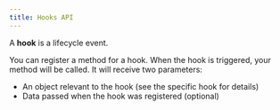 ```yaml
---
title: Hooks API
---
```


A **hook** is a lifecycle event.

You can register a method for a hook. When the hook is triggered, your method will be called. It will receive two parameters:

 - An object relevant to the hook (see the specific hook for details)
 - Data passed when the hook was registered (optional)

<ReadMore title="Available hooks"/>
